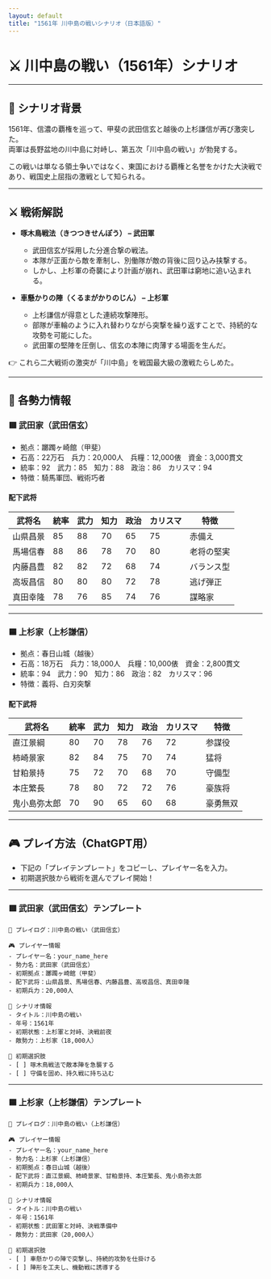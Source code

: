 ```yaml
---
layout: default
title: "1561年 川中島の戦いシナリオ（日本語版）"
---
```


# ⚔️ 川中島の戦い（1561年）シナリオ

---

## 📘 シナリオ背景

1561年、信濃の覇権を巡って、甲斐の武田信玄と越後の上杉謙信が再び激突した。  
両軍は長野盆地の川中島に対峙し、第五次「川中島の戦い」が勃発する。  

この戦いは単なる領土争いではなく、東国における覇権と名誉をかけた大決戦であり、戦国史上屈指の激戦として知られる。

---

## ⚔️ 戦術解説

- **啄木鳥戦法（きつつきせんぽう） – 武田軍**
  - 武田信玄が採用した分進合撃の戦法。  
  - 本隊が正面から敵を牽制し、別働隊が敵の背後に回り込み挟撃する。  
  - しかし、上杉軍の奇襲により計画が崩れ、武田軍は窮地に追い込まれる。

- **車懸かりの陣（くるまがかりのじん） – 上杉軍**
  - 上杉謙信が得意とした連続攻撃陣形。  
  - 部隊が車輪のように入れ替わりながら突撃を繰り返すことで、持続的な攻勢を可能にした。  
  - 武田軍の堅陣を圧倒し、信玄の本陣に肉薄する場面を生んだ。

👉 これら二大戦術の激突が「川中島」を戦国最大級の激戦たらしめた。

---

## 🧠 各勢力情報

### 🟥 武田家（武田信玄）
- 拠点：躑躅ヶ崎館（甲斐）  
- 石高：22万石　兵力：20,000人　兵糧：12,000俵　資金：3,000貫文  
- 統率：92　武力：85　知力：88　政治：86　カリスマ：94  
- 特徴：騎馬軍団、戦術巧者  

#### 配下武将
| 武将名     | 統率 | 武力 | 知力 | 政治 | カリスマ | 特徴       |
|------------|------|------|------|------|-----------|------------|
| 山県昌景   | 85   | 88   | 70   | 65   | 75        | 赤備え     |
| 馬場信春   | 88   | 86   | 78   | 70   | 80        | 老将の堅実 |
| 内藤昌豊   | 82   | 82   | 72   | 68   | 74        | バランス型 |
| 高坂昌信   | 80   | 80   | 80   | 72   | 78        | 逃げ弾正   |
| 真田幸隆   | 78   | 76   | 85   | 74   | 76        | 謀略家     |

---

### 🟦 上杉家（上杉謙信）
- 拠点：春日山城（越後）  
- 石高：18万石　兵力：18,000人　兵糧：10,000俵　資金：2,800貫文  
- 統率：94　武力：90　知力：86　政治：82　カリスマ：96  
- 特徴：義将、白刃突撃  

#### 配下武将
| 武将名       | 統率 | 武力 | 知力 | 政治 | カリスマ | 特徴      |
|--------------|------|------|------|------|-----------|-----------|
| 直江景綱     | 80   | 70   | 78   | 76   | 72        | 参謀役    |
| 柿崎景家     | 82   | 84   | 75   | 70   | 74        | 猛将      |
| 甘粕景持     | 75   | 72   | 70   | 68   | 70        | 守備型    |
| 本庄繁長     | 78   | 80   | 72   | 72   | 76        | 豪族将    |
| 鬼小島弥太郎 | 70   | 90   | 65   | 60   | 68        | 豪勇無双  |

---

## 🎮 プレイ方法（ChatGPT用）

- 下記の「プレイテンプレート」をコピーし、プレイヤー名を入力。  
- 初期選択肢から戦術を選んでプレイ開始！

---

### 🟥 武田家（武田信玄）テンプレート
```
📝 プレイログ：川中島の戦い（武田信玄）

🎮 プレイヤー情報
- プレイヤー名：your_name_here
- 勢力名：武田家（武田信玄）
- 初期拠点：躑躅ヶ崎館（甲斐）
- 配下武将：山県昌景、馬場信春、内藤昌豊、高坂昌信、真田幸隆
- 初期兵力：20,000人

📘 シナリオ情報
- タイトル：川中島の戦い
- 年号：1561年
- 初期状態：上杉軍と対峙、決戦前夜
- 敵勢力：上杉家（18,000人）

🎯 初期選択肢
- [ ] 啄木鳥戦法で敵本陣を急襲する
- [ ] 守備を固め、持久戦に持ち込む
```

---

### 🟦 上杉家（上杉謙信）テンプレート
```
📝 プレイログ：川中島の戦い（上杉謙信）

🎮 プレイヤー情報
- プレイヤー名：your_name_here
- 勢力名：上杉家（上杉謙信）
- 初期拠点：春日山城（越後）
- 配下武将：直江景綱、柿崎景家、甘粕景持、本庄繁長、鬼小島弥太郎
- 初期兵力：18,000人

📘 シナリオ情報
- タイトル：川中島の戦い
- 年号：1561年
- 初期状態：武田軍と対峙、決戦準備中
- 敵勢力：武田家（20,000人）

🎯 初期選択肢
- [ ] 車懸かりの陣で突撃し、持続的攻勢を仕掛ける
- [ ] 陣形を工夫し、機動戦に誘導する
```
